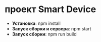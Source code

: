 # проект Smart Device

- __Установка__: npm install
- __Запуск сборки и сервера__: npm start
- __Запуск сборки__: npm run build
